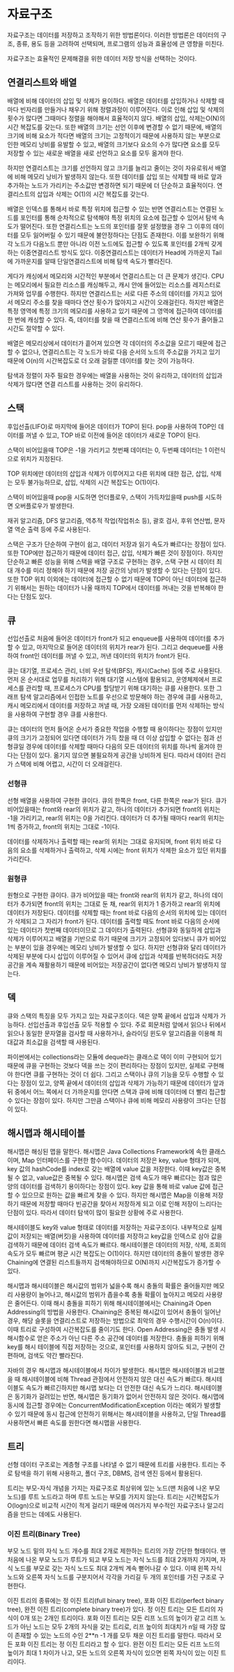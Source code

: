 # 자료구조

자료구조는 데이터를 저장하고 조작하기 위한 방법론이다. 이러한 방법론은 데이터의 구조, 종류, 용도 등을 고려하여 선택되며, 프로그램의 성능과 효율성에 큰 영향을 미친다.

자료구조는 효율적인 문제해결을 위한 데이터 저장 방식을 선택하는 것이다.

## 연결리스트와 배열

배열에 비해 데이터의 삽입 및 삭제가 용이하다. 배열은 데이터를 삽입하거나 삭제할 때마다 빈자리를 만들거나 채우기 위해 정렬과정이 이루어진다. 이로 인해 삽입 및 삭제의 횟수가 많다면 그때마다 정렬을 해야해서 효율적이지 않다. 배열의 삽입, 삭제는O(N)의 시간 복잡도를 갖는다. 또한 배열의 크기는 선언 이후에 변경할 수 없기 때문에, 배열의 크기에 비해 요소가 적다면 배열의 크기는 고정적이기 때문에 사용하지 않는 부분으로 인한 메모리 낭비를 유발할 수 있고, 배열의 크기보다 요소의 수가 많다면 요소를 모두 저장할 수 있는 새로운 배열을 새로 선언하고 요소를 모두 옮겨야 한다. 

하지만 연결리스트는 크기를 선언하지 않고 크기를 늘리고 줄이는 것이 자유로워서 배열에 비해 메모리 낭비가 발생하지 않는다. 또한 데이터를 삽입 또는 삭제할 때 바로 앞과 추가하는 노드가 가리키는 주소값만 변경하면 되기 때문에 더 단순하고 효율적이다. 연결리스트의 삽입과 삭제는 O(1)의 시간 복잡도를 갖는다.

배열은 인덱스를 통해서 바로 특정 위치에 접근할 수 있는 반면 연결리스트는 연결된 노드를 포인터를 통해 순차적으로 탐색해야 특정 위치의 요소에 접근할 수 있어서 탐색 속도가 떨어진다. 또한 연결리스트는 노드의 포인터를 잘못 설정했을 경우 그 이후의 데이터를 모두 잃어버릴 수 있기 때문에 불안정하다는 단점도 존재한다. 이를 보완하기 위해 각 노드가 다음노드 뿐만 아니라 이전 노드에도 접근할 수 있도록 포인터를 2개씩 갖게 하는 이중연결리스트 방식도 있다. 이중연결리스트는 데이터가 Head에 가까운지 Tail에 가까운지를 알때 단일연결리스트에 비해 탐색 속도가 빨라진다.

게다가 캐싱에서 메모리와 시간적인 부분에서 연결리스트는 더 큰 문제가 생긴다. CPU는 메모리에서 필요한 리소스를 캐싱해두고, 캐시 안에 들어있는 리소스를 레지스터로 가져와 업무를 수행한다. 하지만 연결리스트는 서로 다른 주소의 데이터를 가지고 있어서 메모리 주소를 찾을 때마다 연산 횟수가 많아지고 시간이 오래걸린다. 하지만 배열은 특정 영역에 특정 크기의 메모리를 사용하고 있기 때문에 그 영역에 접근하여 데이터를 한 번에 캐싱할 수 있다. 즉, 데이터를 찾을 때 연결리스트에 비해 연산 횟수가 줄어들고 시간도 절약할 수 있다.

배열은 메모리상에서 데이터가 흩어져 있으면 각 데이터의 주소값을 모르기 때문에 접근할 수 없으나, 연결리스트는 각 노드가 바로 다음 순서의 노드의 주소값을 가지고 있기 때문에 O(n)의 시간복잡도로 더 오래 걸릴뿐 데이터를 찾는 것이 가능하다.

탐색과 정렬이 자주 필요한 경우에는 배열을 사용하는 것이 유리하고, 데이터의 삽입과 삭제가 많다면 연결 리스트를 사용하는 것이 유리하다.

## 스택

후입선출(LIFO)로 마지막에 들어온 데이터가 TOP이 된다. pop을 사용하여 TOP인 데이터를 꺼낼 수 있고, TOP 바로 이전에 들어온 데이터가 새로운 TOP이 된다.

스택이 비어있을때 TOP은 -1을 가리키고 첫번째 데이터는 0, 두번째 데이터는 1 이런식으로 위치가 지정된다.

TOP 위치에만 데이터의 삽입과 삭제가 이루어지고 다른 위치에 대한 접근, 삽입, 삭제는 모두 불가능하므로, 삽입, 삭제의 시간 복잡도는 O(1)이다.

스택이 비어있을때 pop을 시도하면 언더플로우, 스택이 가득차있을때 push를 시도하면 오버플로우가 발생한다.

재귀 알고리즘, DFS 알고리즘, 역추적 작업(작업취소 등), 괄호 검사, 후위 연산법, 문자열 역순 출력 등에 주로 사용된다.

스택은 구조가 단순하여 구현이 쉽고, 데이터 저장과 읽기 속도가 빠르다는 장점이 있다. 또한 TOP에만 접근하기 때문에 데이터 접근, 삽입, 삭제가 빠른 것이 장점이다. 하지만 단순하고 빠른 성능을 위해 스택을 배열 구조로 구현하는 경우, 스택 구현 시 데이터 최대 개수를 미리 정해야 하기 때문에 저장 공간의 낭비가 발생할 수 있다는 단점이 있다. 또한 TOP 위치 이외에는 데이터에 접근할 수 없기 때문에 TOP이 아닌 데이터에 접근하기 위해서는 원하는 데이터가 나올 때까지 TOP에서 데이터를 꺼내는 것을 반복해야 한다는 단점도 있다.

## 큐

선입선출로 처음에 들어온 데이터가 front가 되고 enqueue를 사용하여 데이터를 추가할 수 있고, 마지막으로 들어온 데이터의 위치가 rear가 된다. 그리고 dequeue를 사용하여 front인 데이터를 꺼낼 수 있고, 꺼낸 데이터의 위치가 front가 된다.

큐는 대기열, 프로세스 관리, 너비 우선 탐색(BFS), 캐시(Cache) 등에 주로 사용된다. 먼저 온 순서대로 업무를 처리하기 위해 대기열 시스템에 활용되고, 운영체제에서 프로세스를 관리할 때, 프로세스가 CPU를 할당받기 위해 대기하는 큐를 사용한다. 또한 그래프 탐색 알고리즘에서 인접한 노트를 우선으로 방문해야 하는 경우에 큐를 사용하고, 캐시 메모리에서 데이터를 저장하고 꺼낼 때, 가장 오래된 데이터를 먼저 삭제하는 방식을 사용하여 구현할 경우 큐를 사용한다.

큐는 데이터의 먼저 들어온 순서가 중요한 작업을 수행할 때 용이하다는 장점이 있지만 큐의 크기가 고정되어 있다면 데이터가 가득 찼을 때 더 이상 삽입할 수 없다는 점과 선형큐일 경우에 데이터를 삭제할 때마다 다음의 모든 데이터의 위치를 하나씩 옮겨야 한다는 단점이 있다. 옮기지 않으면 불필요하게 공간을 낭비하게 된다. 따라서 데이터 관리가 스택에 비해 어렵고, 시간이 더 오래걸린다.

### 선형큐

선형 배열을 사용하여 구현한 큐이다. 큐의 한쪽은 front, 다른 한쪽은 rear가 된다. 큐가 비어있을때는 front와 rear의 위치가 같고, 하나의 데이터가 추가되면 front의 위치는 -1을 가리키고, rear의 위치는 0을 가리킨다. 데이터가 더 추가될 때마다 rear의 위치는 1씩 증가하고, front의 위치는 그대로 -1이다.

데이터를 삭제하거나 출력할 때는 rear의 위치는 그대로 유지되며, front 위치 바로 다음의 요소를 삭제하거나 출력하고, 삭제 시에는 front 위치가 삭제한 요소가 있던 위치를 가리킨다.

### 원형큐

원형으로 구현한 큐이다. 큐가 비어있을 때는 front와 rear의 위치가 같고, 하나의 데이터가 추가되면 front의 위치는 그대로 둔 채, rear의 위치가 1 증가하고 rear의 위치에 데이터가 저장된다. 데이터를 삭제할 때는 front 바로 다음의 순서의 위치에 있는 데이터가 삭제되고 그 자리가 front가 된다. 데이터를 출력할 때도 front 바로 다음의 순서에 있는 데이터가 첫번째 데이터이므로 그 데이터가 출력된다.  선형큐와 동일하게 삽입과 삭제가 이루어지고 배열을 기반으로 하기 때문에 크기가 고정되어 있다보니 큐가 비어있는 부분이 있을 경우에는 메모리 낭비가 발생할 수 있다. 하지만 선형큐와 달리 데이터가 삭제된 부분에 다시 삽입이 이루어질 수 있어서 큐에 삽입과 삭제를 반복하더라도 저장공간을 계속 재활용하기 때문에 비어있는 저장공간이 없다면 메모리 낭비가 발생하지 않는다.

## 덱

큐와 스택의 특징을 모두 가지고 있는 자료구조이다. 덱은 양쪽 끝에서 삽입과 삭제가 가능하다. 선입선출과 후입선출 모두 적용할 수 있다. 주로 회문처럼 앞에서 읽으나 뒤에서 읽으나 동일한 문자열을 검사할 때 사용하거나, 슬라이딩 윈도우 알고리즘을 이용해 최대값과 최소값을 검색할 때 사용된다.

파이썬에서는 collections라는 모듈에 deque라는 클래스로 덱이 이미 구현되어 있기 때문에 큐을 구현하는 것보다 덱을 쓰는 것이 편리하다는 장점이 있지만, 실제로 구현해야 한다면 큐를 구현하는 것이 더 쉽다. 그리고 스택이나 큐의 기능을 모두 수행할 수 있다는 장점이 있고, 양쪽 끝에서 데이터의 삽입과 삭제가 가능하기 때문에 데이터가 앞과 뒤 중에서 어느 쪽에서 더 가까운지를 안다면 스택과 큐에 비해 데이터에 더 빨리 접근할 수 있다는 장점이 있다. 하지만 그만큼 스택이나 큐에 비해 메모리 사용량이 크다는 단점이 있다.

## 해시맵과 해시테이블

해시맵은 해싱된 맵을 말한다. 해시맵은 Java Collections Framework에 속한 클래스이며, Map 인터페이스를 구현한 함수이다. 데이터의 저장은 key, value 형태가 되며, key 값의 hashCode를 index로 갖는 배열에 value 값을 저장한다. 이때 key값은 중복될 수 없고, value값은 중복될 수 있다. 해시맵은 검색 속도가 매우 빠르다는 점과 많은 양의 데이터를 검색하기 용이하다는 장점이 있다. key 값을 통해 바로 value 값에 접근할 수 있으므로 원하는 값을 빠르게 찾을 수 있다. 하지만 해시맵은 Map을 이용해 저장하기 때문에 저장할 때마다 빈공간을 찾아서 저장하게 되고 이로 인해 저장이 느리다는 단점이 있다. 따라서 데이터 탐색이 많이 필요한 상황에 주로 사용한다.

해시테이블도 key와 value 형태로 데이터를 저장하는 자료구조이다. 내부적으로 실제 값이 저장되는 배열(버킷)을 사용하여 데이터를 저장하고 key값을 인덱스로 삼아 값을 검색하기 때문에 데이터 검색 속도가 빠르다. 해시테이블은 데이터의 저장, 삭제, 조회의 속도가 모두 빠르며 평균 시간 복잡도는 O(1)이다. 하지만 데이터의 충돌이 발생한 경우 Chaining에 연결된 리스트들까지 검색해야하므로 O(N)까지 시간복잡도가 증가할 수 있다.

해시맵과 해시테이블은 해시값의 범위가 넓을수록 해시 충돌의 확률은 줄어들지만 메모리 사용량이 늘어나고, 해시값의 범위가 좁을수록 충돌 확률이 높아지고 메모리 사용량은 줄어든다. 이때 해시 충돌을 피하기 위해 해시테이블에서는 Chaining과 Open Addressing의 방법을 사용한다. Chaining은 중복된 해시값이 있어서 충돌이 일어난 경우, 해당 슬롯을 연결리스트로 저장하는 방법으로 최악의 경우 수행시간이 O(n)이다. 이때 트리로 구성하여 시간복잡도를 줄이기도 한다. Open Addressing은 충돌 발생 시 해시함수로 얻은 주소가 아닌 다른 주소 공간에 데이터를 저장한다. 충돌을 피하기 위해 key를 해시 테이블에 직접 저장하는 것으로, 포인터를 사용하지 않아도 되고, 구현이 간편하며, 검색도 약간 빨라진다.

자바의 경우 해시맵과 해시테이블에서 차이가 발생한다. 해시맵은 해시테이블과 비교했을 때 해시테이블에 비해 Thread 관점에서 안전하지 않은 대신 속도가 빠르다. 해시테이블도 속도가 빠르긴하지만 해시맵 보다는 더 안전한 대신 속도가 느리다. 해시테이블은 동기화가 걸려있는 반면, 해시맵은 동기화가 없어서 안전하지 않은 것이다. 해시맵에 동시에 접근할 경우에는 ConcurrentModificationException 이라는 예외가 발생할 수 있기 때문에 동시 접근에 안전하기 위해서는 해시테이블을 사용하고, 단일 Thread를 사용하면서 빠른 속도를 원한다면 해시맵을 사용한다.

## 트리

선형 데이터 구조로는 계층형 구조를 나타낼 수 없기 때문에 트리를 사용한다. 트리는 주로 탐색을 하기 위해 사용하고, 폴더 구조, DBMS, 검색 엔진 등에서 활용된다.

트리는 부모-자식 개념을 가지는 자료구조로 최상위에 있는 노드(맨 처음에 나온 부모 노드)를 루트 노드라고 하며 루트 노드는 부모를 가지지 않는다. 트리는 시간복잡도가 O(logn)으로 비교적 시간이 적게 걸리기 때문에 여러가지 부수적인 자료구조나 알고리즘을 만드는 데에도 사용된다.

### 이진 트리(Binary Tree)

부모 노드 밑의 자식 노드 개수를 최대 2개로 제한하는 트리의 가장 간단한 형태이다. 맨 처음에 나온 부모 노드가 루트가 되고 부모 노드는 자식 노드를 최대 2개까지 가지며, 자식 노드를 부모로 갖는 자식 노드도 최대 2개씩 계속 뻗어나갈 수 있다. 이때 왼쪽 자식 노드와 오른쪽 자식 노드를 구분지어서 각각을 가리길 두 개의 포인터를 가진 구조로 구현한다.

이진 트리의 종류에는 정 이진 트리(full binary tree), 포화 이진 트리(perfect binary tree), 완전 이진 트리(complete binary tree)가 있다. 정 이진 트리는 모든 트리의 자식이 0개 또는 2개인 트리이다. 포화 이진 트리는 모든 리프 노드의 높이가 같고 리프 노드가 아닌 노드는 모두 2개의 자식을 갖는 트리로, 리프 높이의 최대치가 n일 때 가장 많이 존재할 수 있는 노드의 수인 2**n -1 개를 모두 채운 이진 트리를 말한다. 따라서 모든 포화 이진 트리는 정 이진 트리라고 할 수 있다. 완전 이진 트리는 모든 리프 노드의 높이가 최대 1 차이가 나고, 모든 노드의 오른쪽 자식이 있으면 왼쪽 자식이 있는 이진 트리이다.